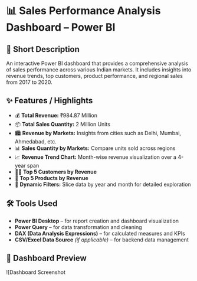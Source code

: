 # 📊 Sales Performance Analysis Dashboard – Power BI

## 🔎 Short Description
An interactive Power BI dashboard that provides a comprehensive analysis of sales performance across various Indian markets. It includes insights into revenue trends, top customers, product performance, and regional sales from 2017 to 2020.


## ✨ Features / Highlights

- 💰 **Total Revenue:** ₹984.87 Million  
- 📦 **Total Sales Quantity:** 2 Million Units  
- 🏙️ **Revenue by Markets:** Insights from cities such as Delhi, Mumbai, Ahmedabad, etc.  
- 📊 **Sales Quantity by Markets:** Compare units sold across regions  
- 📈 **Revenue Trend Chart:** Month-wise revenue visualization over a 4-year span  
- 🧑‍💼 **Top 5 Customers by Revenue**  
- 🛒 **Top 5 Products by Revenue**  
- 📅 **Dynamic Filters:** Slice data by year and month for detailed exploration


## 🛠️ Tools Used

- **Power BI Desktop** – for report creation and dashboard visualization  
- **Power Query** – for data transformation and cleaning  
- **DAX (Data Analysis Expressions)** – for calculated measures and KPIs  
- **CSV/Excel Data Source** *(if applicable)* – for backend data management


## 📸 Dashboard Preview

![Dashboard Screenshot

